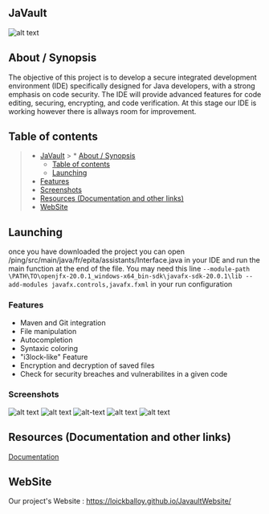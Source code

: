 ## JaVault

![alt text](https://cdn.discordapp.com/attachments/786590930877677578/1125811756913147914/VaultLogo.PNG)

## About / Synopsis

The objective of this project is to develop a secure integrated development environment (IDE) specifically designed for Java developers, with a strong emphasis on code security. The IDE will provide advanced features for code editing, securing, encrypting, and code verification. At this stage our IDE is working however there is allways room for improvement.

## Table of contents

> * [JaVault](#javault)
    >   * [About / Synopsis](#about--synopsis)
>   * [Table of contents](#table-of-contents)
>   * [Launching](#launching)
  > * [Features](#features)
> * [Screenshots](#screenshots)
> * [Resources (Documentation and other links)](#resources-documentation-and-other-links)
> * [WebSite](#website)

## Launching

once you have downloaded the project you can open /ping/src/main/java/fr/epita/assistants/Interface.java in your IDE
and run the main function at the end of the file.
You may need this line ```--module-path \PATH\TO\openjfx-20.0.1_windows-x64_bin-sdk\javafx-sdk-20.0.1\lib --add-modules javafx.controls,javafx.fxml```
in your run configuration

### Features

-  Maven and Git integration
-  File manipulation
-  Autocompletion
-  Syntaxic coloring
-  "i3lock-like" Feature
-  Encryption and decryption of saved files
-  Check for security breaches and vulnerabilites in a given code

### Screenshots

![alt text](https://cdn.discordapp.com/attachments/786590930877677578/1125809555557842994/VaultIDE-1.png)
![alt text](https://cdn.discordapp.com/attachments/786590930877677578/1125809555188748308/Vault-execute.png)
![alt-text](https://cdn.discordapp.com/attachments/786590930877677578/1125809554928709692/vault-autocomplete.png)
![alt text](https://cdn.discordapp.com/attachments/786590930877677578/1125809556195389530/VaultIDE-Lock.png)
![alt text](https://cdn.discordapp.com/attachments/786590930877677578/1125793192512593991/vault-Secucheck.png)

## Resources (Documentation and other links)

[Documentation](https://loickballoy.github.io/JaVault/doc/index.html)

## WebSite

Our project's Website :
https://loickballoy.github.io/JavaultWebsite/
